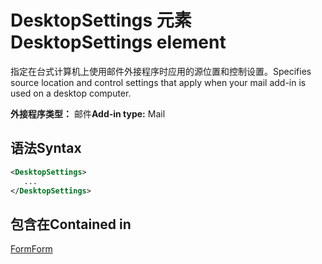# <a name="desktopsettings-element"></a><span data-ttu-id="2493a-101">DesktopSettings 元素</span><span class="sxs-lookup"><span data-stu-id="2493a-101">DesktopSettings element</span></span>

<span data-ttu-id="2493a-102">指定在台式计算机上使用邮件外接程序时应用的源位置和控制设置。</span><span class="sxs-lookup"><span data-stu-id="2493a-102">Specifies source location and control settings that apply when your mail add-in is used on a desktop computer.</span></span>

<span data-ttu-id="2493a-103">**外接程序类型：** 邮件</span><span class="sxs-lookup"><span data-stu-id="2493a-103">**Add-in type:** Mail</span></span>

## <a name="syntax"></a><span data-ttu-id="2493a-104">语法</span><span class="sxs-lookup"><span data-stu-id="2493a-104">Syntax</span></span>

```XML
<DesktopSettings>
   ...
</DesktopSettings>
```

## <a name="contained-in"></a><span data-ttu-id="2493a-105">包含在</span><span class="sxs-lookup"><span data-stu-id="2493a-105">Contained in</span></span>

[<span data-ttu-id="2493a-106">Form</span><span class="sxs-lookup"><span data-stu-id="2493a-106">Form</span></span>](form.md)

